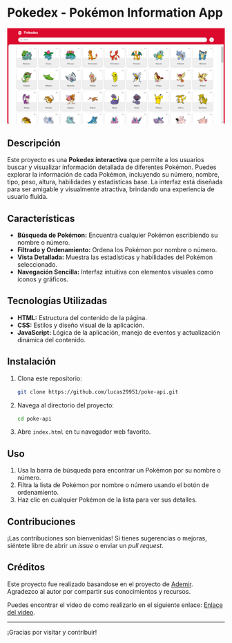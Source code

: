 # Pokedex - Pokémon Information App

![Pokedex](poke-api.png)

## Descripción

Este proyecto es una **Pokedex interactiva** que permite a los usuarios buscar y visualizar información detallada de diferentes Pokémon. Puedes explorar la información de cada Pokémon, incluyendo su número, nombre, tipo, peso, altura, habilidades y estadísticas base. La interfaz está diseñada para ser amigable y visualmente atractiva, brindando una experiencia de usuario fluida.

## Características

- **Búsqueda de Pokémon:** Encuentra cualquier Pokémon escribiendo su nombre o número.
- **Filtrado y Ordenamiento:** Ordena los Pokémon por nombre o número.
- **Vista Detallada:** Muestra las estadísticas y habilidades del Pokémon seleccionado.
- **Navegación Sencilla:** Interfaz intuitiva con elementos visuales como iconos y gráficos.

## Tecnologías Utilizadas

- **HTML:** Estructura del contenido de la página.
- **CSS:** Estilos y diseño visual de la aplicación.
- **JavaScript:** Lógica de la aplicación, manejo de eventos y actualización dinámica del contenido.

## Instalación

1. Clona este repositorio:
   ```bash
   git clone https://github.com/lucas29951/poke-api.git
2. Navega al directorio del proyecto:
   ```bash
   cd poke-api
3. Abre `index.html` en tu navegador web favorito.

## Uso

1. Usa la barra de búsqueda para encontrar un Pokémon por su nombre o número.
2. Filtra la lista de Pokémon por nombre o número usando el botón de ordenamiento.
3. Haz clic en cualquier Pokémon de la lista para ver sus detalles.

## Contribuciones

¡Las contribuciones son bienvenidas! Si tienes sugerencias o mejoras, siéntete libre de abrir un *issue* o enviar un *pull request*.

## Créditos

Este proyecto fue realizado basandose en el proyecto de [Ademir](https://github.com/Ade-mir). Agradezco al autor por compartir sus conocimientos y recursos.

Puedes encontrar el video de como realizarlo en el siguiente enlace: [Enlace del video](https://youtu.be/56VjdqcdakQ).


---

¡Gracias por visitar y contribuir!